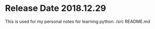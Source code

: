 # Release Date 2018.12.29
  This is used for my personal notes for learning python.
  /src
  README.md
